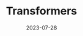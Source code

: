 ---
title: "Transformers"
linkTitle: "Transformers"
weight: 3
date: 2023-07-28
description: >
  Transformers have the ability to modify user-input resources.
---